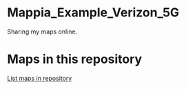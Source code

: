 
# Mappia_Example_Verizon_5G

 Sharing my maps online.

# Maps in this repository
[List maps in repository](https://maps.csr.ufmg.br/calculator/?lang=eng&map=&queryid=152&listRepository=Repository&storeurl=https://github.com/rubinovitzrn/Mappia_Example_Verizon_5G/)